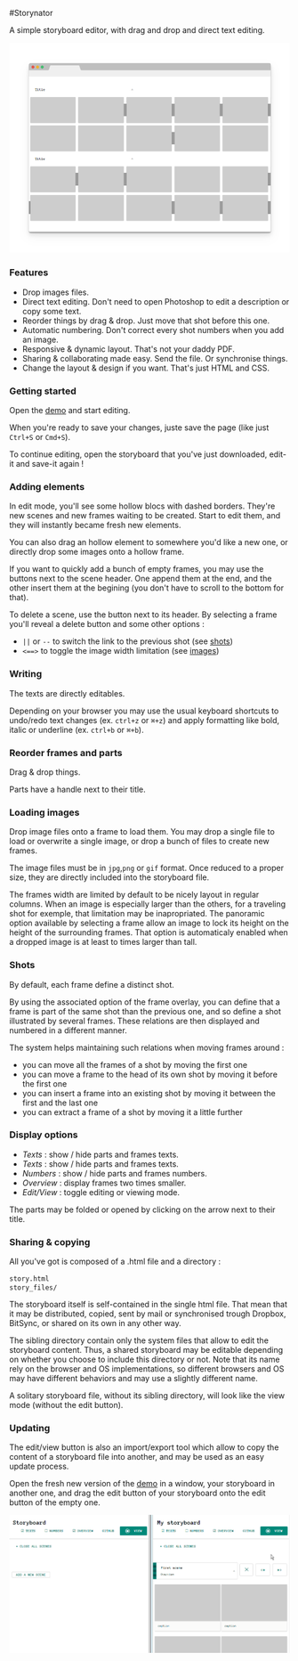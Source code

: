 #Storynator

A simple storyboard editor, with drag and drop and direct text editing.

[![Demo](chrome-frame.png)][demo]

[demo]: https://cdn.rawgit.com/nliautaud/storynator/8cecce3183ed479f5047b05c4af58f55a3d0f05b/story.html

### Features

- Drop images files.
- Direct text editing. Don't need to open Photoshop to edit a description or copy some text.
- Reorder things by drag & drop. Just move that shot before this one.
- Automatic numbering. Don't correct every shot numbers when you add an image.
- Responsive & dynamic layout. That's not your daddy PDF.
- Sharing & collaborating made easy. Send the file. Or synchronise things.
- Change the layout & design if you want. That's just HTML and CSS. 

### Getting started

Open the [demo][demo] and start editing.

When you're ready to save your changes, juste save the page (like just ``Ctrl+S`` or ``Cmd+S``). 

To continue editing, open the storyboard that you've just downloaded, edit-it and save-it again !

### Adding elements

In edit mode, you'll see some hollow blocs with dashed borders. They're new scenes and new frames waiting to be created. Start to edit them, and they will instantly became fresh new elements.

You can also drag an hollow element to somewhere you'd like a new one, or directly drop some images onto a hollow frame.

If you want to quickly add a bunch of empty frames, you may use the buttons next to the scene header. One append them at the end, and the other insert them at the begining (you don't have to scroll to the bottom for that).

To delete a scene, use the button next to its header.
By selecting a frame you'll reveal a delete button and some other options : 
- ``||`` or ``--`` to switch the link to the previous shot (see [shots](#shots))
- ``<==>`` to toggle the image width limitation (see [images](#images))

### Writing

The texts are directly editables.

Depending on your browser you may use the usual keyboard shortcuts to undo/redo text changes (ex. ``ctrl+z`` or ``⌘+z``) and apply formatting like bold, italic or underline (ex. ``ctrl+b`` or ``⌘+b``).

### Reorder frames and parts

Drag & drop things.

Parts have a handle next to their title.

### Loading images

Drop image files onto a frame to load them. You may drop a single file to load or overwrite a single image, or drop a bunch of files to create new frames.

The image files must be in ``jpg``,``png`` or ``gif`` format. Once reduced to a proper size, they are directly included into the storyboard file.

The frames width are limited by default to be nicely layout in regular columns. When an image is especially larger than the others, for a traveling shot for exemple, that limitation may be inapropriated. The panoramic option available by selecting a frame allow an image to lock its height on the height of the surrounding frames. That option is automaticaly enabled when a dropped image is at least to times larger than tall.

### Shots

By default, each frame define a distinct shot.

By using the associated option of the frame overlay, you can define that a frame is part of the same shot than the previous one, and so define a shot illustrated by several frames. These relations are then displayed and numbered in a different manner.

The system helps maintaining such relations when moving frames around :
- you can move all the frames of a shot by moving the first one
- you can move a frame to the head of its own shot by moving it before the first one
- you can insert a frame into an existing shot by moving it between the first and the last one
- you can extract a frame of a shot by moving it a little further

### Display options

- *Texts* : show / hide parts and frames texts.
- *Texts* : show / hide parts and frames texts.
- *Numbers* : show / hide parts and frames numbers.
- *Overview* : display frames two times smaller.
- *Edit/View* : toggle editing or viewing mode.

The parts may be folded or opened by clicking on the arrow next to their title.

### Sharing & copying

All you've got is composed of a .html file and a directory :

```
story.html
story_files/
```
The storyboard itself is self-contained in the single html file. That mean that it may be distributed, copied, sent by mail or synchronised trough Dropbox, BitSync, or shared on its own in any other way.

The sibling directory contain only the system files that allow to edit the storyboard content. Thus, a shared storyboard may be editable depending on whether you choose to include this directory or not. Note that its name rely on the browser and OS implementations, so different browsers and OS may have different behaviors and may use a slightly different name. 

A solitary storyboard file, without its sibling directory, will look like the view mode (without the edit button).

### Updating

The edit/view button is also an import/export tool which allow to copy the content of a storyboard file into another, and may be used as an easy update process.

Open the fresh new version of the [demo][demo] in a window, your storyboard in another one, and drag the edit button of your storyboard onto the edit button of the empty one.

[![Update process](update.gif)][demo]
